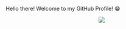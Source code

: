 <!---
Samiul-Islam-Niloy/Samiul-Islam-Niloy is a ✨ special ✨ repository because its `README.md` (this file) appears on your GitHub profile.
You can click the Preview link to take a look at your changes.
--->

Hello there! Welcome to my GitHub Profile! 😁

<p align="center"><img src="https://komarev.com/ghpvc/?username=Samiul-Islam-Niloy&color=blue&label=Profile+Views"/></p>

<!--![Samiul Islam Niloy's GitHub stats](https://github-readme-stats.vercel.app/api?username=Samiul-Islam-Niloy&show_icons=true&theme=tokyonight)-->

<!--[![Top Langs](https://github-readme-stats.vercel.app/api/top-langs/?username=Samiul-Islam-Niloy&langs_count=10&layout=compact)](https://github.com/Samiul-Islam-Niloy/github-readme-stats)-->


<!--<p align="center"><img src="https://github-readme-stats.vercel.app/api/top-langs/?username=Samiul-Islam-Niloy&langs_count=10&layout=compact"/></p>-->


<!--[![Samiul Islam Niloy's wakatime stats](https://github-readme-stats.vercel.app/api/wakatime?username=Samiul-Islam-Niloy)](https://github.com/Samiul-Islam-Niloy/github-readme-stats)-->
